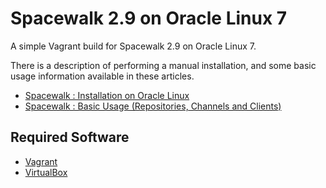 # Spacewalk 2.9 on Oracle Linux 7

A simple Vagrant build for Spacewalk 2.9 on Oracle Linux 7.

There is a description of performing a manual installation, and some basic usage information available in these articles.

* [Spacewalk : Installation on Oracle Linux](https://oracle-base.com/articles/linux/spacewalk-installation-on-oracle-linux)
* [Spacewalk : Basic Usage (Repositories, Channels and Clients)](https://oracle-base.com/articles/linux/spacewalk-basic-usage)

## Required Software

* [Vagrant](https://www.vagrantup.com/downloads.html)
* [VirtualBox](https://www.virtualbox.org/wiki/Downloads)

